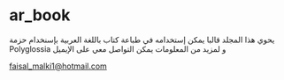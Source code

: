 # ar_book

يحوي هذا المجلد قالبا يمكن إستخدامه في طباعة كتاب باللغة العربية بإسنخدام حزمة
Polyglossia
و لمزيد من المعلومات يمكن التواصل معي على الإيميل

faisal_malki1@hotmail.com

